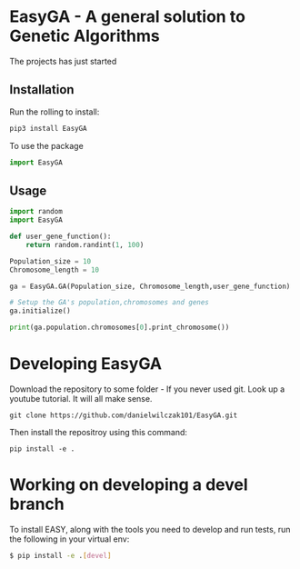 # EasyGA - A general solution to Genetic Algorithms

The projects has just started

## Installation

Run the rolling to install:

```Python
pip3 install EasyGA
```

To use the package
```python
import EasyGA
```

## Usage
```python
import random
import EasyGA

def user_gene_function():
    return random.randint(1, 100)

Population_size = 10
Chromosome_length = 10

ga = EasyGA.GA(Population_size, Chromosome_length,user_gene_function)

# Setup the GA's population,chromosomes and genes
ga.initialize()

print(ga.population.chromosomes[0].print_chromosome())

```

# Developing EasyGA
Download the repository to some folder - If you never used git. Look up a youtube tutorial. It will all make sense.
```
git clone https://github.com/danielwilczak101/EasyGA.git
```
Then install the repositroy using this command:
```
pip install -e .
```

# Working on developing a devel branch
To install EASY, along with the tools you need to develop and run tests, run the following in your virtual env:

```bash
$ pip install -e .[devel]
```
